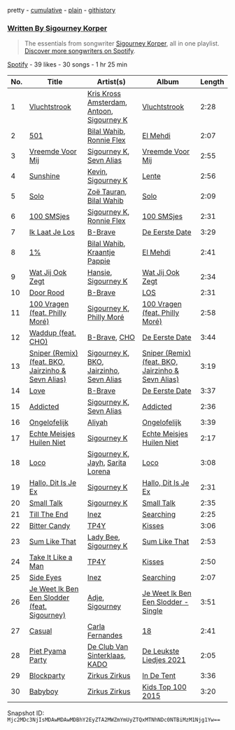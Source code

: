pretty - [cumulative](/playlists/cumulative/37i9dQZF1EFSbtdIJNST3R.md) - [plain](/playlists/plain/37i9dQZF1EFSbtdIJNST3R) - [githistory](https://github.githistory.xyz/mackorone/spotify-playlist-archive/blob/main/playlists/plain/37i9dQZF1EFSbtdIJNST3R)

### [Written By Sigourney Korper](https://open.spotify.com/playlist/37i9dQZF1EFSbtdIJNST3R)

> The essentials from songwriter <a href="https://artists.spotify.com/songwriter/7jxyICEEsUhq8zyP6jPGzM">Sigourney Korper</a>, all in one playlist\. <a href="spotify:genre:songwriters\-page">Discover more songwriters on Spotify</a>.

[Spotify](https://open.spotify.com/user/spotify) - 39 likes - 30 songs - 1 hr 25 min

| No. | Title | Artist(s) | Album | Length |
|---|---|---|---|---|
| 1 | [Vluchtstrook](https://open.spotify.com/track/63JrADDfrcjOaI6lyVkN3c) | [Kris Kross Amsterdam](https://open.spotify.com/artist/4LcUpNlXFEleaLlelmkv2R), [Antoon](https://open.spotify.com/artist/5sBoNBXFMzoZjgHLbQueeG), [Sigourney K](https://open.spotify.com/artist/0JgazfmeUqlV0HSXvs7kvj) | [Vluchtstrook](https://open.spotify.com/album/5u2mz0xejDfoNdOqbZaDDm) | 2:28 |
| 2 | [501](https://open.spotify.com/track/2pAH3VEtFved36wEMIn51X) | [Bilal Wahib](https://open.spotify.com/artist/5wV3FoaNbDB6X9INuQvs1K), [Ronnie Flex](https://open.spotify.com/artist/5eir5zFJpES4j7gsymbVyl) | [El Mehdi](https://open.spotify.com/album/56dovSBK0zVwjDBFgvGL3r) | 2:07 |
| 3 | [Vreemde Voor Mij](https://open.spotify.com/track/2wCZt5PKfSE81iXdRlRhaU) | [Sigourney K](https://open.spotify.com/artist/0JgazfmeUqlV0HSXvs7kvj), [Sevn Alias](https://open.spotify.com/artist/0HDMwoCS316xhKCZlJPBnc) | [Vreemde Voor Mij](https://open.spotify.com/album/53kdqVn3CpeE1YCjuHpq2e) | 2:55 |
| 4 | [Sunshine](https://open.spotify.com/track/4JaziO9SplhqLt31vWXcX4) | [Kevin](https://open.spotify.com/artist/0IxgA9wO4Op3CSnPlhfwV1), [Sigourney K](https://open.spotify.com/artist/0JgazfmeUqlV0HSXvs7kvj) | [Lente](https://open.spotify.com/album/5NxPIBU1e2Ns6npLSNOKJ8) | 2:56 |
| 5 | [Solo](https://open.spotify.com/track/7ei5RfilwI6o46e162cDuA) | [Zoë Tauran](https://open.spotify.com/artist/5fg02ZNJViLdPyxJnRdcsi), [Bilal Wahib](https://open.spotify.com/artist/5wV3FoaNbDB6X9INuQvs1K) | [Solo](https://open.spotify.com/album/4xJugG4Wp1e9NdE6UrTg18) | 2:09 |
| 6 | [100 SMSjes](https://open.spotify.com/track/4MA4LxSsJRbj4axg1uTi2n) | [Sigourney K](https://open.spotify.com/artist/0JgazfmeUqlV0HSXvs7kvj), [Ronnie Flex](https://open.spotify.com/artist/5eir5zFJpES4j7gsymbVyl) | [100 SMSjes](https://open.spotify.com/album/1HmekW64bQZwKdjXqxhSmG) | 2:31 |
| 7 | [Ik Laat Je Los](https://open.spotify.com/track/4uQbpGV07Epf8AkCmanh0j) | [B\-Brave](https://open.spotify.com/artist/6m9HyOTTtMQ8fFrLeJyuNV) | [De Eerste Date](https://open.spotify.com/album/0M2THL33puKb2LJ4lvRrJj) | 3:29 |
| 8 | [1%](https://open.spotify.com/track/3U1sLMV37PoS7i5aApZXIx) | [Bilal Wahib](https://open.spotify.com/artist/5wV3FoaNbDB6X9INuQvs1K), [Kraantje Pappie](https://open.spotify.com/artist/5yDkaiPTFbHGWCMXAEBt5Q) | [El Mehdi](https://open.spotify.com/album/56dovSBK0zVwjDBFgvGL3r) | 2:41 |
| 9 | [Wat Jij Ook Zegt](https://open.spotify.com/track/2NJiiDb6ztLlPYChbQeNZF) | [Hansie](https://open.spotify.com/artist/3Xvu1Rur46ZO8HiE9hBuxl), [Sigourney K](https://open.spotify.com/artist/0JgazfmeUqlV0HSXvs7kvj) | [Wat Jij Ook Zegt](https://open.spotify.com/album/3D1AJgS2JftiRpPGUF304Y) | 2:34 |
| 10 | [Door Rood](https://open.spotify.com/track/7huB5Xl7PbYNbAm1wQL3mo) | [B\-Brave](https://open.spotify.com/artist/6m9HyOTTtMQ8fFrLeJyuNV) | [LOS](https://open.spotify.com/album/5etXVNcFeL5oGCshH9ZWOx) | 2:31 |
| 11 | [100 Vragen \(feat\. Philly Moré\)](https://open.spotify.com/track/0Px30JH5M6rcKaAemQEAmV) | [Sigourney K](https://open.spotify.com/artist/0JgazfmeUqlV0HSXvs7kvj), [Philly Moré](https://open.spotify.com/artist/3GL6hDzc8ltMMIl6gOTWIT) | [100 Vragen \(feat\. Philly Moré\)](https://open.spotify.com/album/2mOezDvjuKh4SZAoLJxrM9) | 2:58 |
| 12 | [Waddup \(feat\. CHO\)](https://open.spotify.com/track/3uAXtgzerGxO86OVxKz0ct) | [B\-Brave](https://open.spotify.com/artist/6m9HyOTTtMQ8fFrLeJyuNV), [CHO](https://open.spotify.com/artist/0YPIovtLh5msFPFuCcn30R) | [De Eerste Date](https://open.spotify.com/album/0M2THL33puKb2LJ4lvRrJj) | 3:44 |
| 13 | [Sniper \(Remix\) \(feat\. BKO, Jairzinho & Sevn Alias\)](https://open.spotify.com/track/07AhIz1LUHR1U4aTbOYSJQ) | [Sigourney K](https://open.spotify.com/artist/0JgazfmeUqlV0HSXvs7kvj), [BKO](https://open.spotify.com/artist/3ZZlaq6tv1IcMjNtrZpsLd), [Jairzinho](https://open.spotify.com/artist/4owt1GWUqAh4gsXT13roop), [Sevn Alias](https://open.spotify.com/artist/0HDMwoCS316xhKCZlJPBnc) | [Sniper \(Remix\) \(feat\. BKO, Jairzinho & Sevn Alias\)](https://open.spotify.com/album/2aTzmifl59fUFqBW24bzDw) | 3:19 |
| 14 | [Love](https://open.spotify.com/track/6BpRusupbO3jjx89yQkuer) | [B\-Brave](https://open.spotify.com/artist/6m9HyOTTtMQ8fFrLeJyuNV) | [De Eerste Date](https://open.spotify.com/album/0M2THL33puKb2LJ4lvRrJj) | 3:37 |
| 15 | [Addicted](https://open.spotify.com/track/3ngW4Y9sxBoK8abawMEZ9C) | [Sigourney K](https://open.spotify.com/artist/0JgazfmeUqlV0HSXvs7kvj), [Sevn Alias](https://open.spotify.com/artist/0HDMwoCS316xhKCZlJPBnc) | [Addicted](https://open.spotify.com/album/0nOUrDieoBSKrXdK43me9u) | 2:36 |
| 16 | [Ongelofelijk](https://open.spotify.com/track/09xShRjUnJyJe1nFm0qS14) | [Aliyah](https://open.spotify.com/artist/7E7VmEW6CxpkGNipjVQywD) | [Ongelofelijk](https://open.spotify.com/album/1b34dfAabmWlwMT9U7mqH5) | 3:39 |
| 17 | [Echte Meisjes Huilen Niet](https://open.spotify.com/track/2khV5bt8Hdz8l8u1dQ9Odl) | [Sigourney K](https://open.spotify.com/artist/0JgazfmeUqlV0HSXvs7kvj) | [Echte Meisjes Huilen Niet](https://open.spotify.com/album/5QjL1KT0rE9RIIJpGxJ2pm) | 2:17 |
| 18 | [Loco](https://open.spotify.com/track/6OG3E84PZPTWyI3unCiMV5) | [Sigourney K](https://open.spotify.com/artist/0JgazfmeUqlV0HSXvs7kvj), [Jayh](https://open.spotify.com/artist/1eLxAzPSnsl03ajNNihddF), [Sarita Lorena](https://open.spotify.com/artist/5V9JsrZb5RjuvbzvJsA5gp) | [Loco](https://open.spotify.com/album/2YzAm5UkVJSFANQNlSGFKj) | 3:08 |
| 19 | [Hallo, Dit Is Je Ex](https://open.spotify.com/track/4clTQ6iKsqPrqgnUPsDZMt) | [Sigourney K](https://open.spotify.com/artist/0JgazfmeUqlV0HSXvs7kvj) | [Hallo, Dit Is Je Ex](https://open.spotify.com/album/7IH3p6PifUKhzUcAzN5rCI) | 2:31 |
| 20 | [Small Talk](https://open.spotify.com/track/0lvN2fIgifvC63C70WQZDz) | [Sigourney K](https://open.spotify.com/artist/0JgazfmeUqlV0HSXvs7kvj) | [Small Talk](https://open.spotify.com/album/17EackTViAFr0fZWhMYbo4) | 2:35 |
| 21 | [Till The End](https://open.spotify.com/track/66XQRZBjZh0rbsY9KJZ8DL) | [Inez](https://open.spotify.com/artist/2sGGaKKex7GgNlH1DRXZSa) | [Searching](https://open.spotify.com/album/1E3Yl5nAVcPyKhW22DAS49) | 2:25 |
| 22 | [Bitter Candy](https://open.spotify.com/track/4R9axL2QnBhy2Lz2REGLTt) | [TP4Y](https://open.spotify.com/artist/7ncXvRgpeELvS692m8N9Ka) | [Kisses](https://open.spotify.com/album/4RPMCzrskSTFYaY2UXDW42) | 3:06 |
| 23 | [Sum Like That](https://open.spotify.com/track/3QB4Avw7a95SEl7WnuGLyI) | [Lady Bee](https://open.spotify.com/artist/5WuoHUDzojO8oto22ahnwN), [Sigourney K](https://open.spotify.com/artist/0JgazfmeUqlV0HSXvs7kvj) | [Sum Like That](https://open.spotify.com/album/2UIKMONyNKHiutdSlXhaMd) | 2:53 |
| 24 | [Take It Like a Man](https://open.spotify.com/track/3XkbXbLu9TQensKNdwgQ5u) | [TP4Y](https://open.spotify.com/artist/7ncXvRgpeELvS692m8N9Ka) | [Kisses](https://open.spotify.com/album/4RPMCzrskSTFYaY2UXDW42) | 2:50 |
| 25 | [Side Eyes](https://open.spotify.com/track/16UK0ysbJRGRmIsyjvI3yV) | [Inez](https://open.spotify.com/artist/2sGGaKKex7GgNlH1DRXZSa) | [Searching](https://open.spotify.com/album/1E3Yl5nAVcPyKhW22DAS49) | 2:07 |
| 26 | [Je Weet Ik Ben Een Slodder \(feat\. Sigourney\)](https://open.spotify.com/track/6OdeTOFYto4ZrHHFlpAJou) | [Adje](https://open.spotify.com/artist/5erZiBCKPxe9FaTiXHO00m), [Sigourney](https://open.spotify.com/artist/2UVYTj2JBEFaIFSDbz2VuQ) | [Je Weet Ik Ben Een Slodder \- Single](https://open.spotify.com/album/79RMw8ONhRj4nghrgt26fJ) | 3:51 |
| 27 | [Casual](https://open.spotify.com/track/4smMMm61FwuTB3Rjp0ztBQ) | [Carla Fernandes](https://open.spotify.com/artist/2PowY1osU1K9Qa8d1fn0PF) | [18](https://open.spotify.com/album/6CEPSxPykn7KwvQBVlhX2N) | 2:41 |
| 28 | [Piet Pyama Party](https://open.spotify.com/track/53ufLC1lzbZwvpUs4Sl6YA) | [De Club Van Sinterklaas](https://open.spotify.com/artist/4GaAzGCRu6rYPmVDn3iEJ1), [KADO](https://open.spotify.com/artist/3Q00kkvihGYh7ym4vMdpdZ) | [De Leukste Liedjes 2021](https://open.spotify.com/album/1czwYtZdav91HjwNmppicN) | 2:05 |
| 29 | [Blockparty](https://open.spotify.com/track/41BMZK6aq3ZoDrRybQgxd5) | [Zirkus Zirkus](https://open.spotify.com/artist/746vTXKIR6HcTpyrdmQGPS) | [In De Tent](https://open.spotify.com/album/6x4ps0SwAk1EAxtJTFb3Yy) | 3:36 |
| 30 | [Babyboy](https://open.spotify.com/track/7xnpYakvJ9lnaragKULefR) | [Zirkus Zirkus](https://open.spotify.com/artist/746vTXKIR6HcTpyrdmQGPS) | [Kids Top 100 2015](https://open.spotify.com/album/1WcWgv7JX6LLYJEZVYVEmh) | 3:20 |

Snapshot ID: `Mjc2MDc3NjIsMDAwMDAwMDBhY2EyZTA2MWZmYmUyZTQxMTNhNDc0NTBiMzM1Njg1Yw==`
